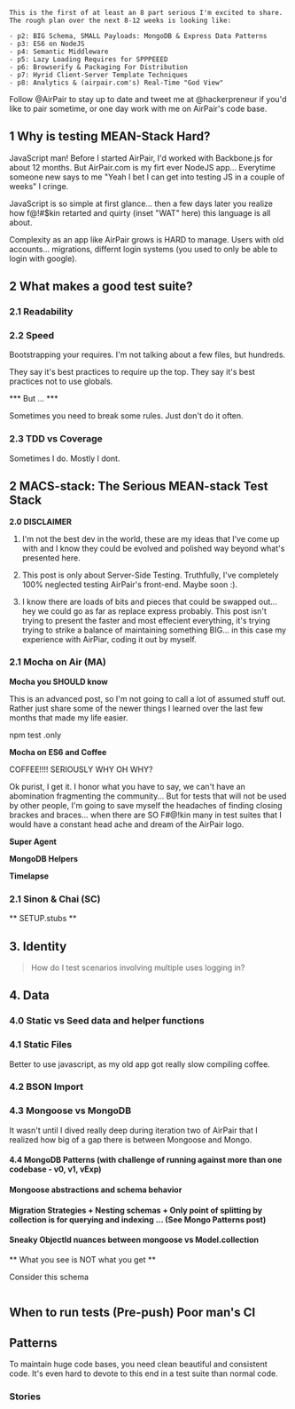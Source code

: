 ```
This is the first of at least an 8 part serious I'm excited to share. The rough plan over the next 8-12 weeks is looking like:

- p2: BIG Schema, SMALL Payloads: MongoDB & Express Data Patterns
- p3: ES6 on NodeJS
- p4: Semantic Middleware
- p5: Lazy Loading Requires for SPPPEEED
- p6: Browserify & Packaging For Distribution
- p7: Hyrid Client-Server Template Techniques
- p8: Analytics & (airpair.com's) Real-Time "God View"
```

Follow @AirPair to stay up to date and tweet me at @hackerpreneur if you'd like to pair sometime, or one day work with me on AirPair's code base.

## 1 Why is testing MEAN-Stack Hard?

JavaScript man! Before I started AirPair, I'd worked with Backbone.js for about 12 months. But AirPair.com is my firt ever NodeJS app... Everytime someone new says to me "Yeah I bet I can get into testing JS in a couple of weeks" I cringe.

JavaScript is so simple at first glance... then a few days later you realize how f@!#$kin retarted and quirty (inset "WAT" here) this language is all about.

Complexity as an app like AirPair grows is HARD to manage. Users with old accounts... migrations, differnt login systems (you used to only be able to login with google).

## 2 What makes a good test suite?

### 2.1 Readability
 
### 2.2 Speed

Bootstrapping your requires. I'm not talking about a few files, but hundreds.

They say it's best practices to require up the top. 
They say it's best practices not to use globals.

*** But ... ***

Sometimes you need to break some rules. Just don't do it often.
 
### 2.3 TDD vs Coverage
 
Sometimes I do. Mostly I dont.


## 2 MACS-stack: The Serious MEAN-stack Test Stack

**2.0 DISCLAIMER**

1. I'm not the best dev in the world, these are my ideas that I've come up with and I know they could be evolved and polished way beyond what's presented here.

2. This post is only about Server-Side Testing. Truthfully, I've completely 100% neglected testing AirPair's front-end. Maybe soon :).

3. I know there are loads of bits and pieces that could be swapped out... hey we could go as far as replace express probably. This post isn't trying to present the faster and most effecient everything, it's trying trying to strike a balance of maintaining something BIG... in this case my experience with AirPiar, coding it out by myself.

### 2.1 Mocha on Air (MA)

**Mocha you SHOULD know**

This is an advanced post, so I'm not going to call a lot of assumed stuff out. Rather just share some of the newer things I learned over the last few months that made my life easier.

npm test
.only


**Mocha on ES6 and Coffee**

COFFEE!!!! SERIOUSLY WHY OH WHY?

Ok purist, I get it. I honor what you have to say, we can't have an abomination fragmenting the community... But for tests that will not be
used by other people, I'm going to save myself the headaches of finding
closing brackes and braces... when there are SO F#@!kin many in test suites that I would have a constant head ache and dream of the AirPair logo.

**Super Agent**

**MongoDB Helpers**

**Timelapse**



### 2.1 Sinon & Chai (SC)

** SETUP.stubs **

## 3. Identity 

> How do I test scenarios involving multiple uses logging in?

## 4. Data 

### 4.0 Static vs Seed data and helper functions

### 4.1 Static Files

Better to use javascript, as my old app got really slow compiling coffee.

### 4.2 BSON Import

### 4.3 Mongoose vs MongoDB

It wasn't until I dived really deep during iteration two of AirPair that I realized how big of a gap there is between Mongoose and Mongo.

#### 4.4 MongoDB Patterns (with challenge of running against more than one codebase - v0, v1, vExp)

#### Mongoose abstractions and schema behavior

#### Migration Strategies + Nesting schemas + Only point of splitting by collection is for querying and indexing ... (See Mongo Patterns post)

#### Sneaky ObjectId nuances between mongoose vs Model.collection



** What you see is NOT what you get **

Consider this schema

```

```

##  When to run tests (Pre-push) Poor man's CI


##  Patterns

To maintain huge code bases, you need clean beautiful and consistent code. 
It's even hard to devote to this end in a test suite than normal code.

### Stories



